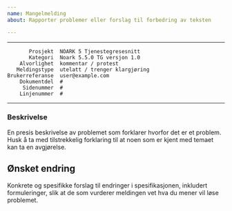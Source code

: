 ```yaml
---
name: Mangelmelding
about: Rapporter problemer eller forslag til forbedring av teksten

---
```


 ------------------  ---------------------------------
           Prosjekt  NOARK 5 Tjenestegresesnitt
           Kategori  Noark 5.5.0 TG versjon 1.0
        Alvorlighet  kommentar / protest
       Meldingstype  utelatt / trenger klargjøring
    Brukerreferanse  user@example.com
        Dokumentdel  #
         Sidenummer  #
        Linjenummer  #
 ------------------  ---------------------------------

### Beskrivelse

En presis beskrivelse av problemet som forklarer hvorfor det er et
problem.  Husk å ta med tilstrekkelig forklaring til at noen som er
kjent med temaet kan ta en avgjørelse.

## Ønsket endring

Konkrete og spesifikke forslag til endringer i spesifikasjonen,
inkludert formuleringer, slik at de som vurderer meldingen vet hva du
mener vil løse problemet.
